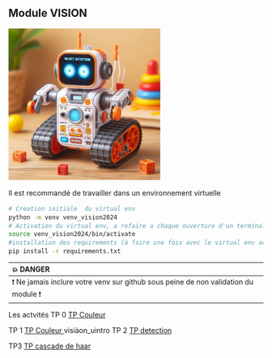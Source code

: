## Module VISION


<img src="img/th.jpeg" height="300">

Il est recommandé de travailler dans un environnement virtuelle 

``` bash
# Creation initiale  du virtual env
python -m venv venv_vision2024
# Activation du virtual env, a refaire a chaque ouverture d'un terminal
source venv_vision2024/bin/activate
#installation des requirements (à faire une fois avec le virtual env activé)
pip install -r requirements.txt
````

| :boom: DANGER              |
|:---------------------------|
| :exclamation: Ne jamais inclure votre venv sur github sous peine de non validation du module  :exclamation:|
 

Les actvités
TP 0 [TP Couleur ](TP_vision_intro.md)

TP 1 [TP Couleur ](TP_couleur.md)visiàon_uintro
TP 2 [TP detection ](TP_detection.md)

TP3 [TP cascade de haar](TP_cascade_de_haar.md)
